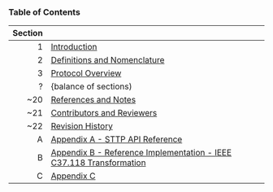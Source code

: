 ### Table of Contents

| Section |  |
|--------:|---------|
| 1 | [Introduction](Introduction.md) |
| 2 | [Definitions and Nomenclature](#nomenclature) |
| 3 | [Protocol Overview](#overview) |
| ? | {balance of sections) |
| ~20 | [References and Notes](#references) |
| ~21 | [Contributors and Reviewers](#contributors) |
| ~22 | [Revision History](#history) |
| A | [Appendix A - STTP API Reference ](#appendixA) |
| B | [Appendix B - Reference Implementation - IEEE C37.118 Transformation](#appendixB) |
| C | [Appendix C](#appendixC) |
